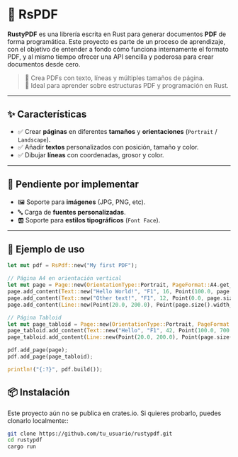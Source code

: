 # 🦀 RsPDF

**RustyPDF** es una librería escrita en Rust para generar documentos **PDF** de forma programática. Este proyecto es parte de un proceso de aprendizaje, con el objetivo de entender a fondo cómo funciona internamente el formato PDF, y al mismo tiempo ofrecer una API sencilla y poderosa para crear documentos desde cero.

> 📄 Crea PDFs con texto, líneas y múltiples tamaños de página.  
> 🧠 Ideal para aprender sobre estructuras PDF y programación en Rust.

---

## ✨ Características

- ✅ Crear **páginas** en diferentes **tamaños** y **orientaciones** (`Portrait` / `Landscape`).
- ✅ Añadir **textos** personalizados con posición, tamaño y color.
- ✅ Dibujar **líneas** con coordenadas, grosor y color.

---

## 🚧 Pendiente por implementar

- 🖼️ Soporte para **imágenes** (JPG, PNG, etc).
- 🔤 Carga de **fuentes personalizadas**.
- 🆎 Soporte para **estilos tipográficos** (`Font Face`).

---

## 🚀 Ejemplo de uso

```rust
let mut pdf = RsPdf::new("My first PDF");

// Página A4 en orientación vertical
let mut page = Page::new(OrientationType::Portrait, PageFormat::A4.get_format());
page.add_content(Text::new("Hello World!", "F1", 16, Point(100.0, page.size().height_value() - 200.0), RGB(87, 150, 100)).into());
page.add_content(Text::new("Other text!", "F1", 12, Point(0.0, page.size().height_value() - 20.0), RGB(74, 7, 7)).into());
page.add_content(Line::new(Point(20.0, 200.0), Point(page.size().width_value() - 20.0, 200.0), RGB(0, 0, 0), 1.0).into());

// Página Tabloid
let mut page_tabloid = Page::new(OrientationType::Portrait, PageFormat::Tabloid.get_format());
page_tabloid.add_content(Text::new("Hello", "F1", 42, Point(100.0, 700.0), RGB(87, 150, 100)).into());
page_tabloid.add_content(Line::new(Point(20.0, 200.0), Point(page.size().width_value() - 20.0, 700.0), RGB(0, 0, 0), 1.0).into());

pdf.add_page(page);
pdf.add_page(page_tabloid);

println!("{:?}", pdf.build());
```

## 📦 Instalación

Este proyecto aún no se publica en crates.io. Si quieres probarlo, puedes clonarlo localmente::

```bash
git clone https://github.com/tu_usuario/rustypdf.git
cd rustypdf
cargo run
```